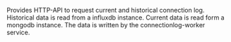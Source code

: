 Provides HTTP-API to request current and historical connection log. 
Historical data is read from a influxdb instance.
Current data is read form a mongodb instance.
The data is written by the connectionlog-worker service.